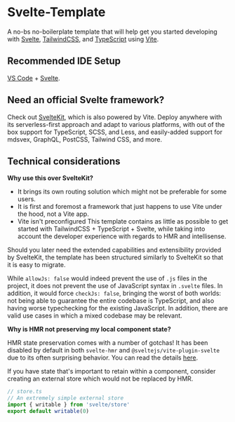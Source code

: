 # Svelte-Template

A no-bs no-boilerplate template that will help get you started developing with [Svelte](https://svelte.dev/), [TailwindCSS](https://tailwindcss.com), and [TypeScript](https://www.typescriptlang.org/) using [Vite](https://vitejs.dev/).

## Recommended IDE Setup

[VS Code](https://code.visualstudio.com/) + [Svelte](https://marketplace.visualstudio.com/items?itemName=svelte.svelte-vscode).

## Need an official Svelte framework?

Check out [SvelteKit](https://github.com/sveltejs/kit#readme), which is also powered by Vite. Deploy anywhere with its serverless-first approach and adapt to various platforms, with out of the box support for TypeScript, SCSS, and Less, and easily-added support for mdsvex, GraphQL, PostCSS, Tailwind CSS, and more.

## Technical considerations

**Why use this over SvelteKit?**

- It brings its own routing solution which might not be preferable for some users.
- It is first and foremost a framework that just happens to use Vite under the hood, not a Vite app.
- Vite isn't preconfigured
This template contains as little as possible to get started with TailwindCSS + TypeScript + Svelte, while taking into account the developer experience with regards to HMR and intellisense.

Should you later need the extended capabilities and extensibility provided by SvelteKit, the template has been structured similarly to SvelteKit so that it is easy to migrate.

While `allowJs: false` would indeed prevent the use of `.js` files in the project, it does not prevent the use of JavaScript syntax in `.svelte` files. In addition, it would force `checkJs: false`, bringing the worst of both worlds: not being able to guarantee the entire codebase is TypeScript, and also having worse typechecking for the existing JavaScript. In addition, there are valid use cases in which a mixed codebase may be relevant.

**Why is HMR not preserving my local component state?**

HMR state preservation comes with a number of gotchas! It has been disabled by default in both `svelte-hmr` and `@sveltejs/vite-plugin-svelte` due to its often surprising behavior. You can read the details [here](https://github.com/rixo/svelte-hmr#svelte-hmr).

If you have state that's important to retain within a component, consider creating an external store which would not be replaced by HMR.

```ts
// store.ts
// An extremely simple external store
import { writable } from 'svelte/store'
export default writable(0)
```
